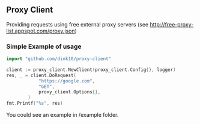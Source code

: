## Proxy Client

Providing requests using free external proxy servers
(see http://free-proxy-list.appspot.com/proxy.json)

### Simple Example of usage

```go
import "github.com/dink10/proxy-client"

client := proxy_client.NewClient(proxy_client.Config{}, logger)
res, _ = client.DoRequest(
			"https://google.com",
			"GET",
			proxy_client.Options{},
		)
fmt.Printf("%s", res)
```

You could see an example in /example folder.